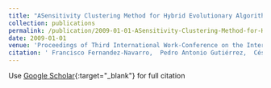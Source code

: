 ```yaml
---
title: "ASensitivity Clustering Method for Hybrid Evolutionary Algorithms"
collection: publications
permalink: /publication/2009-01-01-ASensitivity-Clustering-Method-for-Hybrid-Evolutionary-Algorithms
date: 2009-01-01
venue: 'Proceedings of Third International Work-Conference on the Interplay Between Natural and Artificial Computation (IWINAC09)'
citation: ' Francisco Fernandez-Navarro,  Pedro Antonio Gutiérrez,  César Hervás-Martínez,  Juan Carlos Fernández, &quot;ASensitivity Clustering Method for Hybrid Evolutionary Algorithms.&quot; Proceedings of Third International Work-Conference on the Interplay Between Natural and Artificial Computation (IWINAC09), Vol.5601, 2009, Santiago de Compostela, Spain, pp.245--254.'
---
```

Use [Google Scholar](https://scholar.google.com/scholar?q=ASensitivity+Clustering+Method+for+Hybrid+Evolutionary+Algorithms){:target="_blank"} for full citation